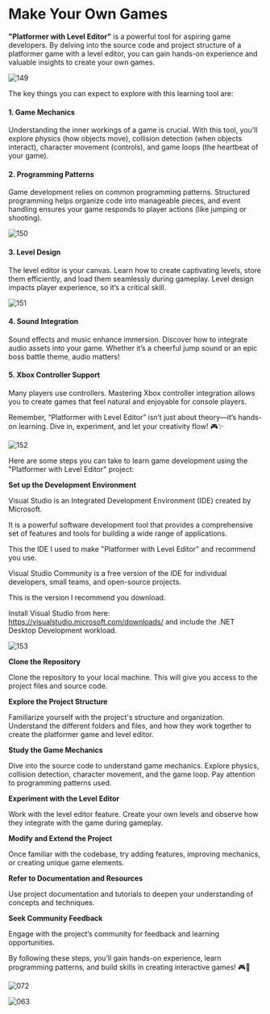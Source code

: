 # Make Your Own Games



**"Platformer with Level Editor"** is a powerful tool for aspiring game developers. By delving into the source code and project structure of a platformer game with a level editor, you can gain hands-on experience and valuable insights to create your own games.


![149](https://github.com/JoeLumbley/Platformer-with-Level-Editor/assets/77564255/0317ae8d-5a44-4c5d-8222-fd28b6a19130)


The key things you can expect to explore with this learning tool are:

#### 1. Game Mechanics
Understanding the inner workings of a game is crucial. With this tool, you’ll explore physics (how objects move), collision detection (when objects interact), character movement (controls), and game loops (the heartbeat of your game).

#### 2. Programming Patterns
Game development relies on common programming patterns. Structured programming helps organize code into manageable pieces, and event handling ensures your game responds to player actions (like jumping or shooting).


![150](https://github.com/JoeLumbley/Platformer-with-Level-Editor/assets/77564255/fa5f58d0-4c7d-4767-8464-0a552771b2b8)


#### 3. Level Design
The level editor is your canvas. Learn how to create captivating levels, store them efficiently, and load them seamlessly during gameplay. Level design impacts player experience, so it’s a critical skill.


![151](https://github.com/JoeLumbley/Platformer-with-Level-Editor/assets/77564255/4123e099-7678-4bdc-b418-a1c646ea01ad)




#### 4. Sound Integration
Sound effects and music enhance immersion. Discover how to integrate audio assets into your game.
Whether it’s a cheerful jump sound or an epic boss battle theme, audio matters!

#### 5. Xbox Controller Support
Many players use controllers. Mastering Xbox controller integration allows you to create games that feel natural and enjoyable for console players.


Remember, “Platformer with Level Editor” isn’t just about theory—it’s hands-on learning. Dive in, experiment, and let your creativity flow! 🎮✨






![152](https://github.com/JoeLumbley/Platformer-with-Level-Editor/assets/77564255/a2c5b26f-9b93-4a48-a898-5c7df788ed37)








Here are some steps you can take to learn game development using the "Platformer with Level Editor" project:


**Set up the Development Environment**


Visual Studio is an Integrated Development Environment (IDE) created by Microsoft. 

It is a powerful software development tool that provides a comprehensive set of features and tools for building a wide range of applications.

This the IDE I used to make "Platformer with Level Editor" and recommend you use.

Visual Studio Community is a free version of the IDE for individual developers, small teams, and open-source projects.

This is the version I recommend you download.

Install Visual Studio from here:  https://visualstudio.microsoft.com/downloads/ and include the .NET Desktop Development workload.

![153](https://github.com/JoeLumbley/Platformer-with-Level-Editor/assets/77564255/22a61c77-908f-4e04-9266-93f3d34ec376)


**Clone the Repository** 

Clone the repository to your local machine. This will give you access to the project files and source code.

**Explore the Project Structure**

Familiarize yourself with the project's structure and organization. Understand the different folders and files, and how they work together to create the platformer game and level editor.

**Study the Game Mechanics**

Dive into the source code to understand game mechanics. Explore physics, collision detection, character movement, and the game loop. Pay attention to programming patterns used.

**Experiment with the Level Editor**

Work with the level editor feature. Create your own levels and observe how they integrate with the game during gameplay.

**Modify and Extend the Project**

Once familiar with the codebase, try adding features, improving mechanics, or creating unique game elements.

**Refer to Documentation and Resources**

Use project documentation and tutorials to deepen your understanding of concepts and techniques.

**Seek Community Feedback**

Engage with the project’s community for feedback and learning opportunities.

By following these steps, you’ll gain hands-on experience, learn programming patterns, and build skills in creating interactive games! 🎮🚀


![072](https://github.com/JoeLumbley/Platformer-with-Level-Editor/assets/77564255/c4ae4c4c-7641-4a9f-96d5-c19805fdcc01)






![063](https://github.com/JoeLumbley/Platformer-with-Level-Editor/assets/77564255/c55ed39f-9a4e-43d6-84a0-f5c364f224d9)




































